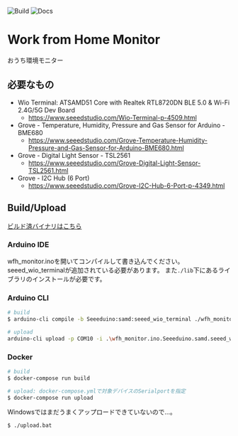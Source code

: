 ![Build](https://github.com/kamiyaowl/wfh_monitor/workflows/Build/badge.svg)
![Docs](https://github.com/kamiyaowl/wfh_monitor/workflows/Docs/badge.svg)

# Work from Home Monitor

おうち環境モニター

## 必要なもの

* Wio Terminal: ATSAMD51 Core with Realtek RTL8720DN BLE 5.0 & Wi-Fi 2.4G/5G Dev Board
    * https://www.seeedstudio.com/Wio-Terminal-p-4509.html
* Grove - Temperature, Humidity, Pressure and Gas Sensor for Arduino - BME680
    * https://www.seeedstudio.com/Grove-Temperature-Humidity-Pressure-and-Gas-Sensor-for-Arduino-BME680.html
* Grove - Digital Light Sensor - TSL2561
    * https://www.seeedstudio.com/Grove-Digital-Light-Sensor-TSL2561.html
* Grove - I2C Hub (6 Port)
    * https://www.seeedstudio.com/Grove-I2C-Hub-6-Port-p-4349.html

## Build/Upload

[ビルド済バイナリはこちら](https://github.com/kamiyaowl/wfh_monitor/actions?query=workflow%3ABuild)

### Arduino IDE

wfh_monitor.inoを開いてコンパイルして書き込んでください。seeed_wio_terminalが追加されている必要があります。
また`./lib`下にあるライブラリのインストールが必要です。

### Arduino CLI

```sh
# build
$ arduino-cli compile -b Seeeduino:samd:seeed_wio_terminal ./wfh_monitor.ino --verbose --log-level trace

# upload
arduino-cli upload -p COM10 -i .\wfh_monitor.ino.Seeeduino.samd.seeed_wio_terminal.bin -b Seeeduino:samd:seeed_wio_terminal --verbose --log-level trace --additional-urls https://files.seeedstudio.com/arduino/package_seeeduino_boards_index.json
```

### Docker

```sh
# build
$ docker-compose run build

# upload: docker-compose.ymlで対象デバイスのSerialportを指定
$ docker-compose run upload
```

Windowsではまだうまくアップロードできていないので...。

```
$ ./upload.bat
```

